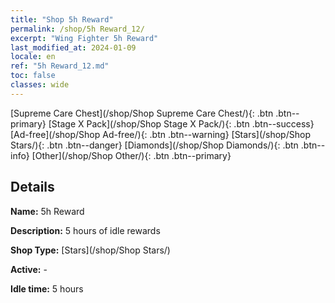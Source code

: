 ```yaml
---
title: "Shop 5h Reward"
permalink: /shop/5h Reward_12/
excerpt: "Wing Fighter 5h Reward"
last_modified_at: 2024-01-09
locale: en
ref: "5h Reward_12.md"
toc: false
classes: wide
---
```



  [Supreme Care Chest](/shop/Shop Supreme Care Chest/){: .btn .btn--primary}   [Stage X Pack](/shop/Shop Stage X Pack/){: .btn .btn--success}   [Ad-free](/shop/Shop Ad-free/){: .btn .btn--warning}   [Stars](/shop/Shop Stars/){: .btn .btn--danger}   [Diamonds](/shop/Shop Diamonds/){: .btn .btn--info}   [Other](/shop/Shop Other/){: .btn .btn--primary} 

## Details

 **Name:** 5h Reward 

 **Description:** 5 hours of idle rewards

 **Shop Type:** [Stars](/shop/Shop Stars/)

 **Active:** - 

 **Idle time:** 5 hours 


